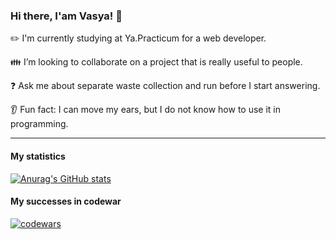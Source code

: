 ### Hi there, I'am Vasya! 👋

:pencil2: I'm currently studying at Ya.Practicum for a web developer.  
  
:family: I’m looking to collaborate on a project that is really useful to people.  
  
:question: Ask me about separate waste collection and run before I start answering.  
  
:ear: Fun fact: I can move my ears, but I do not know how to use it in programming.  
  
---
  
#### My statistics
[![Anurag's GitHub stats](https://github-readme-stats.vercel.app/api?username=vasily257)](https://github.com/anuraghazra/github-readme-stats)

#### My successes in codewar
[![codewars](https://www.codewars.com/users/VasilyKalmykov/badges/large)](https://www.codewars.com/users/VasilyKalmykov)   
